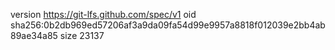 version https://git-lfs.github.com/spec/v1
oid sha256:0b2db969ed57206af3a9da09fa54d99e9957a8818f012039e2bb4ab89ae34a85
size 23137
